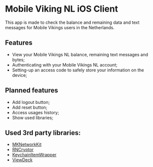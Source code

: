 Mobile Viking NL iOS Client
===========================

This app is made to check the balance and remaining data and text messages for Mobile Vikings users in the Netherlands.

Features
--------
* View your Mobile Vikings NL balance, remaining text messages and bytes;
* Authenticating with your Mobile Vikings NL account;
* Setting-up an access code to safely store your information on the device;


Planned features
----------------
* Add logout button; 
* Add reset button;
* Access usages history;
* Show used libraries;

Used 3rd party libraries:
-------------------------
* [MKNetworkKit][mknetworkkit]
* [RNCryptor][rncryptor]
* [KeychainItemWrapper][keychainitemwrapper]
* [ViewDeck][viewdeck]

[mknetworkkit]: https://github.com/MugunthKumar/MKNetworkKit
[rncryptor]: https://github.com/RNCryptor/RNCryptor
[keychainitemwrapper]: https://gist.github.com/3376201
[viewdeck]: https://github.com/Inferis/ViewDeck